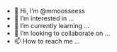 - 👋 Hi, I’m @mmoosseess
- 👀 I’m interested in ...
- 🌱 I’m currently learning ...
- 💞️ I’m looking to collaborate on ...
- 📫 How to reach me ...

<!---
mmoosseess/mmoosseess is a ✨ special ✨ repository because its `README.md` (this file) appears on your GitHub profile.
You can click the Preview link to take a look at your changes.
--->

